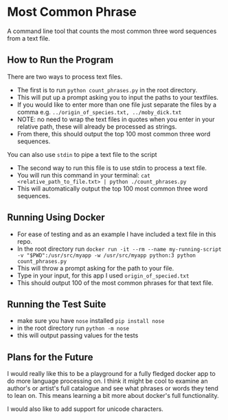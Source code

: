 # Most Common Phrase
A command line tool that counts the most common three word sequences from a text file. 

## How to Run the Program
There are two ways to process text files.

- The first is to run `python count_phrases.py` in the root directory.
- This will put up a prompt asking you to input the paths to your textfiles.
- If you would like to enter more than one file just separate the files by a comma e.g. `../origin_of_species.txt, ../moby_dick.txt`
- NOTE: no need to wrap the text files in quotes when you enter in your relative path, 
these will already be processed as strings. 
- From there, this should output the top 100 most common three word sequences.

You can also use `stdin` to pipe a text file to the script

- The second way to run this file is to use stdin to process a text file. 
- You will run this command in your terminal: `cat <relative_path_to_file.txt> | python ./count_phrases.py`
- This will automatically output the top 100 most common three word sequences. 

## Running Using Docker
- For ease of testing and as an example I have included a text file in this repo. 
- In the root directory run `docker run -it --rm --name my-running-script -v "$PWD":/usr/src/myapp -w /usr/src/myapp python:3 python count_phrases.py`
- This will throw a prompt asking for the path to your file. 
- Type in your input, for this app I used `origin_of_specied.txt`
- This should output 100 of the most common phrases for that text file. 

## Running the Test Suite
- make sure you have `nose` installed `pip install nose`
- in the root directory run `python -m nose`
- this will output passing values for the tests

## Plans for the Future
I would really like this to be a playground for a fully fledged docker app to do more language processing on. 
I think it might be cool to examine an author's or artist's full catalogue and see what phrases or words they
tend to lean on. This means learning a bit more about docker's full functionality. 

I would also like to add support for unicode characters.